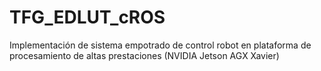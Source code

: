 # TFG_EDLUT_cROS
Implementación de sistema empotrado de control robot en plataforma de procesamiento de altas prestaciones (NVIDIA Jetson AGX Xavier)
